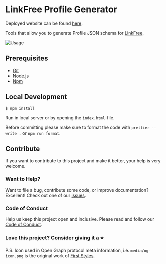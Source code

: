 # LinkFree Profile Generator

Deployed website can be found [here](https://schmelto.github.io/LinkFree_generator).

Tools that allow you to generate Profile JSON schema for [LinkFree](https://github.com/EddieHubCommunity/LinkFree).

![Usage](https://user-images.githubusercontent.com/32319439/172676192-5970fae4-d95f-443e-9255-a58355313d96.png)

## Prerequisites

- [Git](https://git-scm.com/)
- [Node.js](https://nodejs.org/)
- [Npm](https://www.npmjs.com/)

## Local Development

```shell
$ npm install
```

Run in local server or by opening the `index.html`-file.

Before committing please make sure to format the code with `prettier --write .` or `npm run format`.

## Contribute

If you want to contribute to this project and make it better, your help is very welcome.

### Want to Help?

Want to file a bug, contribute some code, or improve documentation? Excellent! Check out one of our [issues](https://github.com/schmelto/Linkfree_generator/issues).

### Code of Conduct

Help us keep this project open and inclusive. Please read and follow our [Code of Conduct](./CODE_OF_CONDUCT.md).

### Love this project? Consider giving it a ⭐

P.S. Icon used in Open Graph protocol meta information, i.e. `media/og-icon.png` is the original work of <a href="https://iconscout.com/contributors/first-styles" target="_blank">First Styles</a>.
